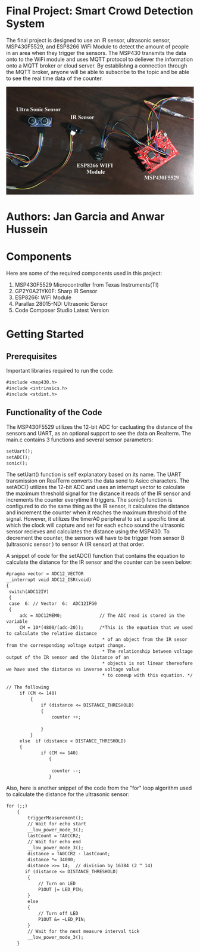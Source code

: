 # Final Project: Smart Crowd Detection System
The final project is designed to use an IR sensor, ultrasonic sensor, MSP430F5529, and ESP8266 WiFi Module to 
detect the amount of people in an area when they trigger the sensors. The MSP430 transmits the data onto to the WiFi module 
and uses MQTT protocol to deliever the information onto a MQTT broker or cloud server. By establishng a connection through the 
MQTT broker, anyone will be able to subscribe to the topic and be able to see the real time data of the counter.     

![alt text](https://github.com/RU09342-F18/intro-to-embedded-final-project-convertoboxers_final/blob/master/ImageOfSystem.JPG)

# Authors: Jan Garcia and Anwar Hussein 

# Components
Here are some of the required components used in this project:

1. MSP430F5529 Microcontroller from Texas Instruments(TI)
2. GP2Y0A21YK0F: Sharp IR Sensor
3. ESP8266: WiFi Module
4. Parallax 28015-ND: Ultrasonic Sensor
5. Code Composer Studio Latest Version

# Getting Started
## Prerequisites
Important libraries required to run the code:
```
#include <msp430.h>
#include <intrinsics.h>
#include <stdint.h>
```

## Functionality of the Code
The MSP430F5529 utilizes the 12-bit ADC for cacluating the distance of the sensors and UART, as an optional support to see the data on Realterm.
The main.c contains 3 functions and several sensor parameters:
```
setUart();
setADC();
sonic();
```
The setUart() function is self explanatory based on its name. The UART transmission on RealTerm converts the data send to Asicc characters. The setADC() utilizes the 12-bit ADC and uses an interrupt vector to calculate the maximum threshold signal for the distance it reads of the IR sensor and increments the counter everytime it triggers. The sonic() function is configured to do the same thing as the IR sensor, it calculates the distance and increment the counter when it reaches the maximum threshold of the signal. However, it utilizes the timerA0 peripheral to set a specific time at which the clock will capture and set for each echco sound the ultrasonic sensor recieves and calculates the distance using the MSP430. To decrement the counter, the sensors will have to be trigger from sensor B (ultrasonic sensor ) to sensor A (IR sensor) at that order. 

A snippet of code for the setADC() function that contains the equation to calculate the distance for the IR sensor and the counter can be seen below:
```
#pragma vector = ADC12_VECTOR
__interrupt void ADC12_ISR(void)
{
 switch(ADC12IV)
 {
 case  6: // Vector  6:  ADC12IFG0
 {
     adc = ADC12MEM0;              // The ADC read is stored in the variable
     CM = 10*(4800/(adc-20));      /*This is the equation that we used to calculate the relative distance
                                    * of an object from the IR sesor from the corresponding voltage output change.
                                    * The relationship between voltage output of the IR sensor and the Distance of an
                                    * objects is not linear thereofore we have used the distance vs inverse voltage value
                                    * to comeup with this equation. */
 
// The following 
     if (CM <= 140)
         { 
             if (distance <= DISTANCE_THRESHOLD)
             {
                 counter ++;

             }
         }
     else  if (distance < DISTANCE_THRESHOLD)
     {
             if (CM <= 140)
                {
                     
                 counter --;
                }
```

Also, here is another snippet of the code from the "for" loop algorithm used to calculate the distance for the ultrasonic sensor:
```
for (;;)
    {
        triggerMeasurement();
        // Wait for echo start
        __low_power_mode_3();
        lastCount = TA0CCR2;
        // Wait for echo end
        __low_power_mode_3();
        distance = TA0CCR2 - lastCount;
        distance *= 34000;
        distance >>= 14;  // division by 16384 (2 ^ 14)
       if (distance <= DISTANCE_THRESHOLD)
        {
            // Turn on LED
            P1OUT |= LED_PIN;
        }
        else
        {
            // Turn off LED
            P1OUT &= ~LED_PIN;
        }
        // Wait for the next measure interval tick
        __low_power_mode_3();
    }
```
